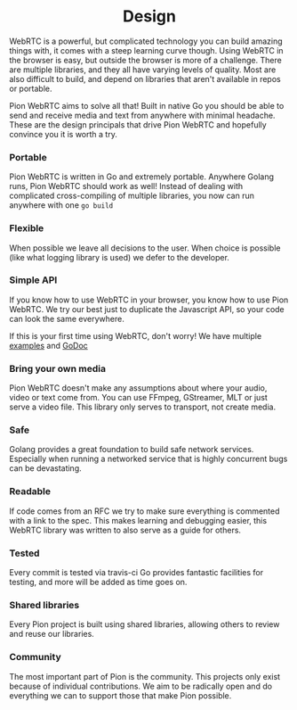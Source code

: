 <h1 align="center">
  Design
</h1>
WebRTC is a powerful, but complicated technology you can build amazing things with, it comes with a steep learning curve though.
Using WebRTC in the browser is easy, but outside the browser is more of a challenge. There are multiple libraries, and they all have
varying levels of quality. Most are also difficult to build, and depend on libraries that aren't available in repos or portable.

Pion WebRTC aims to solve all that! Built in native Go you should be able to send and receive media and text from anywhere with minimal headache.
These are the design principals that drive Pion WebRTC and hopefully convince you it is worth a try.

### Portable

Pion WebRTC is written in Go and extremely portable. Anywhere Golang runs, Pion WebRTC should work as well! Instead of dealing with complicated
cross-compiling of multiple libraries, you now can run anywhere with one `go build`

### Flexible

When possible we leave all decisions to the user. When choice is possible (like what logging library is used) we defer to the developer.

### Simple API

If you know how to use WebRTC in your browser, you know how to use Pion WebRTC.
We try our best just to duplicate the Javascript API, so your code can look the same everywhere.

If this is your first time using WebRTC, don't worry! We have multiple [examples](https://github.com/pion/webrtc/tree/master/examples) and [GoDoc](https://pkg.go.dev/github.com/prStory/webrtc/v3)

### Bring your own media

Pion WebRTC doesn't make any assumptions about where your audio, video or text come from. You can use FFmpeg, GStreamer, MLT or just serve a video file.
This library only serves to transport, not create media.

### Safe

Golang provides a great foundation to build safe network services.
Especially when running a networked service that is highly concurrent bugs can be devastating.

### Readable

If code comes from an RFC we try to make sure everything is commented with a link to the spec.
This makes learning and debugging easier, this WebRTC library was written to also serve as a guide for others.

### Tested

Every commit is tested via travis-ci Go provides fantastic facilities for testing, and more will be added as time goes on.

### Shared libraries

Every Pion project is built using shared libraries, allowing others to review and reuse our libraries.

### Community

The most important part of Pion is the community. This projects only exist because of individual contributions. We aim to be radically open and do everything we can to support those that make Pion possible.
